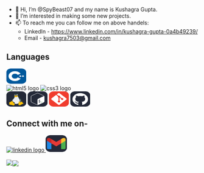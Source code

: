 - 👋 Hi, I’m @SpyBeast07 and my name is Kushagra Gupta.
- 👀 I’m interested in making some new projects.
- 📫 To reach me you can follow me on above handels:
  - LinkedIn - https://www.linkedin.com/in/kushagra-gupta-0a4b49239/
  - Email - kushagra7503@gmail.com




## Languages

<div align="left">
<!--     <img src="https://github.com/tandpfun/skill-icons/blob/main/icons/C.svg" height="40" width="52" alt="c logo"  /> -->
    <img src="https://github.com/tandpfun/skill-icons/blob/main/icons/CPP.svg" height="40" width="52" alt="cplusplus logo"  />
</div>
<div align="left"> 
    <img src="https://cdn.jsdelivr.net/gh/devicons/devicon/icons/html5/html5-original.svg" height="40" width="52" alt="html5 logo"  />
    <img src="https://cdn.jsdelivr.net/gh/devicons/devicon/icons/css3/css3-original.svg" height="40" width="52" alt="css3 logo"  />
<!--     <img src="https://github.com/tandpfun/skill-icons/blob/main/icons/Bootstrap.svg" height="40" width="52" alt="bootstrap logo"  /> -->
<!--     <img src="https://cdn.jsdelivr.net/gh/devicons/devicon/icons/javascript/javascript-original.svg" height="40" width="52" alt="javascript logo"  />
    <img src="https://github.com/devicons/devicon/blob/v2.15.1/icons/typescript/typescript-original.svg" height="40" width="52" alt="typescript logo"  />
    <img src="https://github.com/devicons/devicon/blob/v2.15.1/icons/jquery/jquery-original.svg" height="40" width="52" alt="jquery logo"  /> -->
<!--     <img src="https://github.com/tandpfun/skill-icons/blob/main/icons/React-Dark.svg" height="40" width="52" alt="react logo"  /> -->
<!--     <img src="https://github.com/tandpfun/skill-icons/blob/main/icons/NextJS-Dark.svg" height="40" width="52" alt="Nextjs logo"  /> -->
</div>
<div align="left">
<!--     <img src="https://github.com/tandpfun/skill-icons/blob/main/icons/NodeJS-Dark.svg" height="40" width="52" alt="nodejs logo"  />
    <img src="https://github.com/tandpfun/skill-icons/blob/main/icons/ExpressJS-Dark.svg" height="40" width="52" alt="nodejs logo"  />
    <img src="https://cdn.jsdelivr.net/gh/devicons/devicon/icons/postgresql/postgresql-original.svg" height="40" width="52" alt="postgresql logo"  />
    <img src="https://github.com/tandpfun/skill-icons/blob/main/icons/MongoDB.svg" height="40" width="52" alt="mongodb logo"  />
    <img src="https://github.com/tandpfun/skill-icons/blob/main/icons/GraphQL-Dark.svg" height="40" width="52" alt="graphql logo"  /> -->
</div>
<div align="left">
    <img src="https://github.com/tandpfun/skill-icons/blob/main/icons/Linux-Dark.svg" height="40" width="52" alt="linux logo"  />
      <img src="https://github.com/tandpfun/skill-icons/blob/main/icons/Bash-Dark.svg" height="40" width="52" alt="bash logo"  />
    <img src="https://github.com/tandpfun/skill-icons/blob/main/icons/Git.svg" height="40" width="52" alt="git logo"  />
    <img src="https://github.com/tandpfun/skill-icons/blob/main/icons/Github-Dark.svg" height="40" width="52" alt="github logo"  />
<!--     <img src="https://github.com/tandpfun/skill-icons/blob/main/icons/Docker.svg" height="40" width="52" alt="docker logo"  /> -->
</div>

## Connect with me on-
<div align="left">
  <a href="https://www.linkedin.com/in/kushagra-gupta-0a4b49239/" target="_blank">
    <img src="https://raw.githubusercontent.com/maurodesouza/profile-readme-generator/master/src/assets/icons/social/linkedin/default.svg" width="52" height="40" alt="linkedin logo"/>
  </a>
  <a href="mailto:kushagra7503@gmail.com" target="_blank">
    <img src="https://github.com/tandpfun/skill-icons/blob/main/icons/Gmail-Dark.svg" width="56" height="44" alt="gmail logo"/>
  </a>
<div/>
<br>


<img align="left" src="https://github-readme-stats.vercel.app/api/top-langs/?username=SpyBeast07&bg_color=0000&title_color=ffff&text_color=ffff&layout=compact" />
<img align="center" src="https://github-readme-stats.vercel.app/api?username=SpyBeast07&show_icons=true&include_all_commits=true&bg_color=0000&title_color=ffff&text_color=ffff&icon_color=F34B7D&hide=issues,stars" />

<br>
